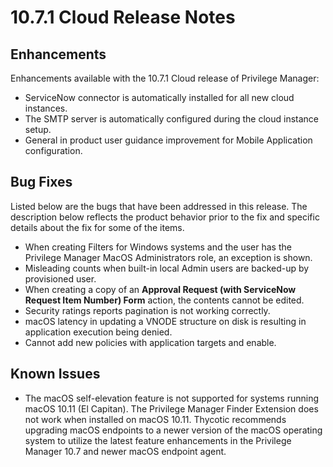 [title]: # (10.7.1 Cloud)
[tags]: # (cloud)
[priority]: # (30096)
# 10.7.1 Cloud Release Notes

## Enhancements

Enhancements available with the 10.7.1 Cloud release of Privilege Manager:

* ServiceNow connector is automatically installed for all new cloud instances.
* The SMTP server is automatically configured during the cloud instance setup.
* General in product user guidance improvement for Mobile Application configuration.

## Bug Fixes

Listed below are the bugs that have been addressed in this release. The description below reflects the product behavior prior to the fix and specific details about the fix for some of the items.

* When creating Filters for Windows systems and the user has the Privilege Manager MacOS Administrators role, an exception is shown.
* Misleading counts when built-in local Admin users are backed-up by provisioned user.
* When creating a copy of an __Approval Request (with ServiceNow Request Item Number) Form__ action, the contents cannot be edited.
* Security ratings reports pagination is not working correctly.
* macOS latency in updating a VNODE structure on disk is resulting in application execution being denied.
* Cannot add new policies with application targets and enable.

## Known Issues

* The macOS self-elevation feature is not supported for systems running macOS 10.11 (El Capitan). The Privilege Manager Finder Extension does not work when installed on macOS 10.11. Thycotic recommends upgrading macOS endpoints to a newer version of the macOS operating system to utilize the latest feature enhancements in the Privilege Manager 10.7 and newer macOS endpoint agent.
